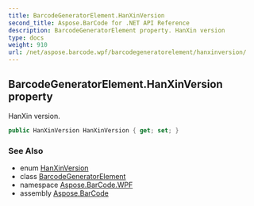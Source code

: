 ```yaml
---
title: BarcodeGeneratorElement.HanXinVersion
second_title: Aspose.BarCode for .NET API Reference
description: BarcodeGeneratorElement property. HanXin version
type: docs
weight: 910
url: /net/aspose.barcode.wpf/barcodegeneratorelement/hanxinversion/
---
```

## BarcodeGeneratorElement.HanXinVersion property

HanXin version.

```csharp
public HanXinVersion HanXinVersion { get; set; }
```

### See Also

* enum [HanXinVersion](../../../aspose.barcode.generation/hanxinversion/)
* class [BarcodeGeneratorElement](../)
* namespace [Aspose.BarCode.WPF](../../barcodegeneratorelement/)
* assembly [Aspose.BarCode](../../../)


